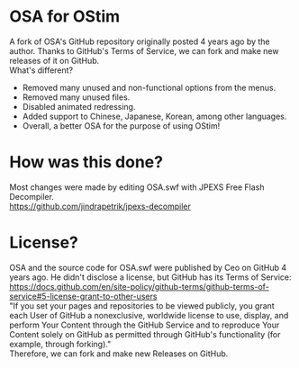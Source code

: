 # OSA for OStim
A fork of OSA's GitHub repository originally posted 4 years ago by the author. Thanks to GitHub's Terms of Service, we can fork and make new releases of it on GitHub. <br>
What's different? <br>
- Removed many unused and non-functional options from the menus.
- Removed many unused files.
- Disabled animated redressing.
- Added support to Chinese, Japanese, Korean, among other languages.
- Overall, a better OSA for the purpose of using OStim!

# How was this done?
Most changes were made by editing OSA.swf with JPEXS Free Flash Decompiler. <br>
https://github.com/jindrapetrik/jpexs-decompiler

# License?
OSA and the source code for OSA.swf were published by Ceo on GitHub 4 years ago. He didn't disclose a license, but GitHub has its Terms of Service: <br>
https://docs.github.com/en/site-policy/github-terms/github-terms-of-service#5-license-grant-to-other-users <br>
"If you set your pages and repositories to be viewed publicly, you grant each User of GitHub a nonexclusive, worldwide license to use, display, and perform Your Content through the GitHub Service and to reproduce Your Content solely on GitHub as permitted through GitHub's functionality (for example, through forking)." <br>
Therefore, we can fork and make new Releases on GitHub.
